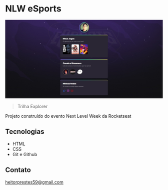 # NLW eSports

![preview](./.github/preview.jpeg)

> Trilha Explorer

Projeto construído do evento Next Level Week da Rocketseat




## Tecnologias

- HTML
- CSS
- Git e Github

## Contato
 
 heitorprestes59@gmail.com